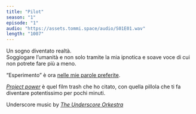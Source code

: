 ```yaml
---
title: "Pilot"
season: "1"
episode: "1"
audio: "https://assets.tommi.space/audio/S01E01.wav"
length: "1007"
---
```

Un sogno diventato realtà.   
Soggiogare l’umanità e non solo tramite la mia ipnotica e soave voce di cui non potrete fare più a meno.

“Esperimento” è ora [nelle mie parole preferite](/parole "Le parole che Tommi ama").

[<cite>Project power</cite>](https://www.themoviedb.org/movie/605116-project-power "Project Power") è quel film trash che ho citato, con quella pillola che ti fa diventare potentissimo per pochi minuti.

Underscore music by [<cite>The Underscore Orkestra</cite>](https://www.theunderscoreorkestra.com "The Underscore Orkestra")
